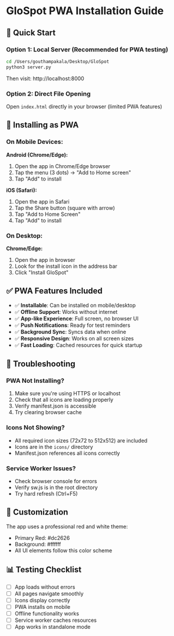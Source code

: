 # GloSpot PWA Installation Guide

## 🚀 Quick Start

### Option 1: Local Server (Recommended for PWA testing)
```bash
cd /Users/gouthampakala/Desktop/GloSpot
python3 server.py
```
Then visit: http://localhost:8000

### Option 2: Direct File Opening
Open `index.html` directly in your browser (limited PWA features)

## 📱 Installing as PWA

### On Mobile Devices:

**Android (Chrome/Edge):**
1. Open the app in Chrome/Edge browser
2. Tap the menu (3 dots) → "Add to Home screen"
3. Tap "Add" to install

**iOS (Safari):**
1. Open the app in Safari
2. Tap the Share button (square with arrow)
3. Tap "Add to Home Screen"
4. Tap "Add" to install

### On Desktop:

**Chrome/Edge:**
1. Open the app in browser
2. Look for the install icon in the address bar
3. Click "Install GloSpot"

## ✅ PWA Features Included

- ✅ **Installable**: Can be installed on mobile/desktop
- ✅ **Offline Support**: Works without internet
- ✅ **App-like Experience**: Full screen, no browser UI
- ✅ **Push Notifications**: Ready for test reminders
- ✅ **Background Sync**: Syncs data when online
- ✅ **Responsive Design**: Works on all screen sizes
- ✅ **Fast Loading**: Cached resources for quick startup

## 🔧 Troubleshooting

### PWA Not Installing?
1. Make sure you're using HTTPS or localhost
2. Check that all icons are loading properly
3. Verify manifest.json is accessible
4. Try clearing browser cache

### Icons Not Showing?
- All required icon sizes (72x72 to 512x512) are included
- Icons are in the `icons/` directory
- Manifest.json references all icons correctly

### Service Worker Issues?
- Check browser console for errors
- Verify sw.js is in the root directory
- Try hard refresh (Ctrl+F5)

## 🎨 Customization

The app uses a professional red and white theme:
- Primary Red: #dc2626
- Background: #ffffff
- All UI elements follow this color scheme

## 📊 Testing Checklist

- [ ] App loads without errors
- [ ] All pages navigate smoothly
- [ ] Icons display correctly
- [ ] PWA installs on mobile
- [ ] Offline functionality works
- [ ] Service worker caches resources
- [ ] App works in standalone mode
